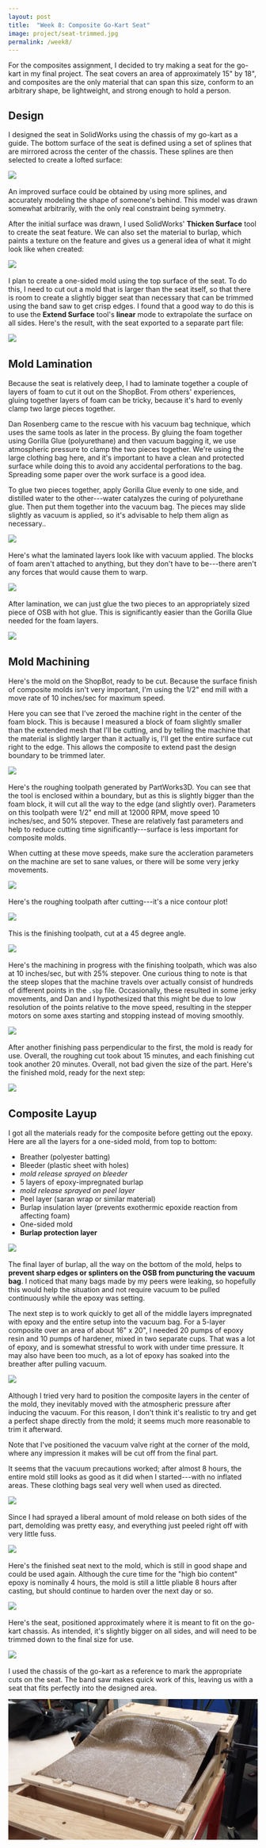 ```yaml
---
layout: post
title:  "Week 8: Composite Go-Kart Seat"
image: project/seat-trimmed.jpg
permalink: /week8/
---
```


For the composites assignment, I decided to try making a seat for the
go-kart in my final project. The seat covers an area of approximately
15" by 18", and composites are the only material that can span this
size, conform to an arbitrary shape, be lightweight, and strong enough
to hold a person.

## Design

I designed the seat in SolidWorks using the chassis of my go-kart as a
guide. The bottom surface of the seat is defined using a set of
splines that are mirrored across the center of the chassis. These
splines are then selected to create a lofted surface:

![](seat-lofted.png)

An improved surface could be obtained by using more splines, and
accurately modeling the shape of someone's behind. This model was
drawn somewhat arbitrarily, with the only real constraint being
symmetry.

After the initial surface was drawn, I used SolidWorks' **Thicken
Surface** tool to create the seat feature. We can also set the material
to burlap, which paints a texture on the feature and gives us a
general idea of what it might look like when created:

![](seat-thickened.png)

I plan to create a one-sided mold using the top surface of the
seat. To do this, I need to cut out a mold that is larger than the
seat itself, so that there is room to create a slightly bigger seat
than necessary that can be trimmed using the band saw to get crisp
edges. I found that a good way to do this is to use the **Extend
Surface** tool's **linear** mode to extrapolate the surface on all
sides. Here's the result, with the seat exported to a separate part
file:

![](seat-extended.png)

## Mold Lamination

Because the seat is relatively deep, I had to laminate together a
couple of layers of foam to cut it out on the ShopBot. From others'
experiences, gluing together layers of foam can be tricky, because
it's hard to evenly clamp two large pieces together.

Dan Rosenberg came to the rescue with his vacuum bag technique, which
uses the same tools as later in the process. By gluing the foam
together using Gorilla Glue (polyurethane) and then vacuum bagging it,
we use atmospheric pressure to clamp the two pieces together.  We're
using the large clothing bag here, and it's important to have a clean
and protected surface while doing this to avoid any accidental
perforations to the bag. Spreading some paper over the work surface is
a good idea.

To glue two pieces together, apply Gorilla Glue evenly to one side,
and distilled water to the other---water catalyzes the curing of
polyurethane glue. Then put them together into the vacuum bag. The
pieces may slide slightly as vacuum is applied, so it's advisable to
help them align as necessary..

![](vacuum-lamination.jpg)

Here's what the laminated layers look like with vacuum applied. The
blocks of foam aren't attached to anything, but they don't have to
be---there aren't any forces that would cause them to warp.

![](lamination.jpg)

After lamination, we can just glue the two pieces to an appropriately
sized piece of OSB with hot glue. This is significantly easier than
the Gorilla Glue needed for the foam layers.

![](laminated.jpg)

## Mold Machining

Here's the mold on the ShopBot, ready to be cut. Because the surface
finish of composite molds isn't very important, I'm using the 1/2" end
mill with a move rate of 10 inches/sec for maximum speed.

Here you can see that I've zeroed the machine right in the center of
the foam block. This is because I measured a block of foam slightly
smaller than the extended mesh that I'll be cutting, and by telling
the machine that the material is slightly larger than it actually is,
I'll get the entire surface cut right to the edge. This allows the
composite to extend past the design boundary to be trimmed later.

![](zeroing.jpg)

Here's the roughing toolpath generated by PartWorks3D. You can see
that the tool is enclosed within a boundary, but as this is slightly
bigger than the foam block, it will cut all the way to the edge (and
slightly over). Parameters on this toolpath were 1/2" end mill at
12000 RPM, move speed 10 inches/sec, and 50% stepover. These are
relatively fast parameters and help to reduce cutting time
significantly---surface is less important for composite molds.

When cutting at these move speeds, make sure the accleration
parameters on the machine are set to sane values, or there will be
some very jerky movements.

![](roughing.png)

Here's the roughing toolpath after cutting---it's a nice contour plot!

![](rough-cut.jpg)

This is the finishing toolpath, cut at a 45 degree angle.

![](finishing.png)

Here's the machining in progress with the finishing toolpath, which
was also at 10 inches/sec, but with 25% stepover. One curious thing to
note is that the steep slopes that the machine travels over actually
consist of hundreds of different points in the `.sbp`
file. Occasionally, these resulted in some jerky movements, and Dan
and I hypothesized that this might be due to low resolution of the
points relative to the move speed, resulting in the stepper motors on
some axes starting and stopping instead of moving smoothly.

![](finish-cut.jpg)

After another finishing pass perpendicular to the first, the mold is
ready for use. Overall, the roughing cut took about 15 minutes, and
each finishing cut took another 20 minutes. Overall, not bad given the
size of the part. Here's the finished mold, ready for the next step:

![](mold.jpg)

## Composite Layup

I got all the materials ready for the composite before getting out the
epoxy. Here are all the layers for a one-sided mold, from top to
bottom:

- Breather (polyester batting)
- Bleeder (plastic sheet with holes)
- *mold release sprayed on bleeder*
- 5 layers of epoxy-impregnated burlap
- *mold release sprayed on peel layer*
- Peel layer (saran wrap or similar material)
- Burlap insulation layer (prevents exothermic epoxide reaction from affecting foam)
- One-sided mold
- **Burlap protection layer**

![](layers.jpg)

The final layer of burlap, all the way on the bottom of the mold,
helps to **prevent sharp edges or splinters on the OSB from puncturing
the vacuum bag**. I noticed that many bags made by my peers were
leaking, so hopefully this would help the situation and not require
vacuum to be pulled continuously while the epoxy was setting.

The next step is to work quickly to get all of the middle layers
impregnated with epoxy and the entire setup into the vacuum bag. For a
5-layer composite over an area of about 16" x 20", I needed 20 pumps
of epoxy resin and 10 pumps of hardener, mixed in two separate
cups. That was a lot of epoxy, and is somewhat stressful to work with
under time pressure. It may also have been too much, as a lot of epoxy
has soaked into the breather after pulling vacuum.

![](bagged.jpg)

Although I tried very hard to position the composite layers in the
center of the mold, they inevitably moved with the atmospheric
pressure after inducing the vacuum. For this reason, I don't think
it's realistic to try and get a perfect shape directly from the mold;
it seems much more reasonable to trim it afterward.

Note that I've positioned the vacuum valve right at the corner of the
mold, where any impression it makes will be cut off from the final
part.

It seems that the vacuum precautions worked; after almost 8 hours, the
entire mold still looks as good as it did when I started---with no
inflated areas. These clothing bags seal very well when used as
directed.

![](vacuum-hardened.jpg)

Since I had sprayed a liberal amount of mold release on both sides of
the part, demolding was pretty easy, and everything just peeled right
off with very little fuss.

![](demolding.jpg)

Here's the finished seat next to the mold, which is still in good
shape and could be used again. Although the cure time for the "high
bio content" epoxy is nominally 4 hours, the mold is still a little
pliable 8 hours after casting, but should continue to harden over the
next day or so.

![](cast-seat.jpg)

Here's the seat, positioned approximately where it is meant to fit on
the go-kart chassis. As intended, it's slightly bigger on all sides,
and will need to be trimmed down to the final size for use.

![](positioned-seat.jpg)

I used the chassis of the go-kart as a reference to mark the
appropriate cuts on the seat. The band saw makes quick work of this,
leaving us with a seat that fits perfectly into the designed area.

![](../project/seat-trimmed.jpg)
